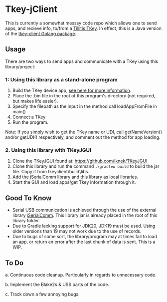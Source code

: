 # Tkey-jClient
This is currently a somewhat messsy code repo which allows one to send apps, and recieve info, to/from a [Tillitis TKey](tillitis.se). In effect, this is a Java version of the [tkey-client Golang package](https://github.com/tillitis/tkeyclient). 

## Usage
There are two ways to send apps and communicate with a TKey using this library/project:

### 1: Using this library as a stand-alone program

1. Build the TKey device app, [see here for more information](https://github.com/tillitis/tillitis-key1-apps).
2. Place the .bin file in the root of this program's directory (not required, but makes life easier).
3. Specify the filepath as the input in the method call loadAppFromFile in main()
4. Connect a TKey
5. Run the program.

Note: If you simply wish to get the TKey name or UDI, call getNameVersion() and/or getUDI() respectively, and comment out the method for app loading.

### 2. Using this library with TKeyJGUI

1. Clone the TKeyJGUI found at: https://github.com/iknek/TKeyJGUI
2. Clone this library and run the command ```.\gradlew build``` to build the jar file. Copy it from tkeyclient\build\libs.
3. Add the jSerialComm library and this library as local libraries.
4. Start the GUI and load apps/get Tkey information through it.

## Good To Know

- Serial USB communication is achieved through the use of the external library [jSerialComm](https://github.com/Fazecast/jSerialComm). This library jar is already placed in the root of this library folder.
- Due to Gradle lacking support for JDK20, JDK19 must be used. Using older versions than 19 may not work due to the use of records. 
- Due to bugs of some sort, the library/program may at times fail to load an app, or return an error after the last chunk of data is sent. This is a WIP.
  
## To Do

a. Continuous code cleanup. Particularly in regards to unnecessary code. 

b. Implement the Blake2s & USS parts of the code.

c. Track down a few annoying bugs.
